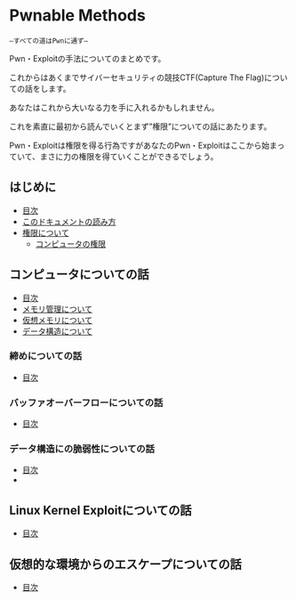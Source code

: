 # Pwnable Methods

`―すべての道はPwnに通ず―`

Pwn・Exploitの手法についてのまとめです。

これからはあくまでサイバーセキュリティの競技CTF(Capture The Flag)についての話をします。

あなたはこれから大いなる力を手に入れるかもしれません。

これを素直に最初から読んでいくとまず”権限”についての話にあたります。

Pwn・Exploitは権限を得る行為ですがあなたのPwn・Exploitはここから始まっていて、まさに力の権限を得ていくことができるでしょう。

## はじめに

* [目次](/Introduction/README.md)
* [このドキュメントの読み方](/Introduction/HowToRead/README.md)
* [権限について](/Introduction/Rights/README.md)
    * [コンピュータの権限](/Introduction/Rights/Computer/README.md)

## コンピュータについての話

* [目次](/ComputerScience/README.md)
* [メモリ管理について](/ComputerScience/MemoryManagement.md)
* [仮想メモリについて](/ComputerScience/VirtualMemoryManagement.md)
* [データ構造について](/ComputerScience/DataStructure.md)

### 締めについての話

* [目次](/PwnEndingMethods/README.md)

### バッファオーバーフローについての話

* [目次](/BufferOverFlow/README.md)

### データ構造にの脆弱性についての話

* [目次](/DataStructure/README.md)
* 

## 

## Linux Kernel Exploitについての話

* [目次](/LinuxKernelExploit/README.md)

## 仮想的な環境からのエスケープについての話

* [目次](/VirtualEnvironmentEscape/README.md)